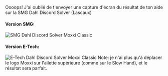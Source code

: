 Oooops!
J'ai oublié de t'envoyer une capture d'écran du résultat de ton aide sur la SMG Dahl Discord Solver (Lascaux)

#### Version SMG:
![SMG Dahl Discord Solver Moxxi Classic ](https://i.imgur.com/E4jkdWE.png)
#### Version E-Tech:
![E-Tech Dahl Discord Solver Moxxi Classic ](https://i.imgur.com/a1D8FPf.png)
Note: je n'ai plus qu'à déplacer le logo Moxxi sur l'ailette supérieure (comme sur le Slow Hand), et le résultat sera parfait.


